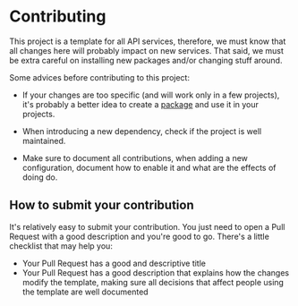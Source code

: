 # Contributing

This project is a template for all API services, therefore, we must know that
all changes here will probably impact on new services. That said, we must be
extra careful on installing new packages and/or changing stuff around.

Some advices before contributing to this project:

- If your changes are too specific (and will work only in a few projects),
  it's probably a better idea to create a
  [package](https://github.com/warrenbrasil/npm-packages) and use it in your
  projects.

- When introducing a new dependency, check if the project is well maintained.

- Make sure to document all contributions, when adding a new configuration,
  document how to enable it and what are the effects of doing do.

## How to submit your contribution

It's relatively easy to submit your contribution. You just need to open a
Pull Request with a good description and you're good to go. There's a little
checklist that may help you:

- Your Pull Request has a good and descriptive title
- Your Pull Request has a good description that explains how the changes
  modify the template, making sure all decisions that affect people using the
  template are well documented
